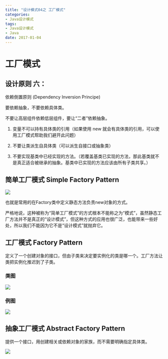 ```yaml
---
title: "设计模式04之 工厂模式"
categories: 
- Java设计模式
tags: 
- Java设计模式
- Java
date: 2017-01-04
---
```


# 工厂模式

## 设计原则 六：
依赖倒置原则 (Dependency Inversion Principe)

要依赖抽象，不要依赖具体类。

不要让高层组件依赖低层组件，要让“二者”依赖抽象。

1. 变量不可以持有具体类的引用（如果使用 new 就会有具体类的引用，可以使用工厂模式帮助我们避开此问题）

2. 不要让类派生自具体类（可以派生自接口或抽象类）

3. 不要实现基类中已经实现的方法。（若覆盖基类已实现的方法，那此基类就不是真正适合被继承的抽象。基类中已实现的方法应该由所有子类共享。）

## 简单工厂模式 Simple Factory Pattern
![](http://oov0wb0gl.bkt.clouddn.com/2017-06-06-14965702919588.jpg?imageMogr2/thumbnail/!50p/blur/1x0/quality/75|imageslim)

也就是常用的在Factory类中定义静态方法负责new对象的方式。

严格地说，这种被称为“简单工厂模式”的方式根本不能称之为“模式”，虽然静态工厂方法并不是真正的“设计模式”，但这种方式的应用也很广泛，也能带来一些好处，所以我们不能因为它不是“设计模式”就抛弃它。

## 工厂模式 Factory Pattern

定义了一个创建对象的接口，但由子类来决定要实例化的类是哪一个。工厂方法让类把实例化推迟到了子类。
### 类图
![](http://oov0wb0gl.bkt.clouddn.com/2017-06-06-14965707463136.jpg?imageMogr2/thumbnail/!50p/blur/1x0/quality/75|imageslim)

### 例图
![](http://oov0wb0gl.bkt.clouddn.com/2017-06-06-14965704463626.jpg?imageMogr2/thumbnail/!50p/blur/1x0/quality/75|imageslim)


## 抽象工厂模式 Abstract Factory Pattern
提供一个接口，用创建相关或依赖对象的家族，而不需要明确指定具体类。

![](http://oov0wb0gl.bkt.clouddn.com/2017-06-06-14965717879510.jpg?imageMogr2/thumbnail/!50p/blur/1x0/quality/75|imageslim)

